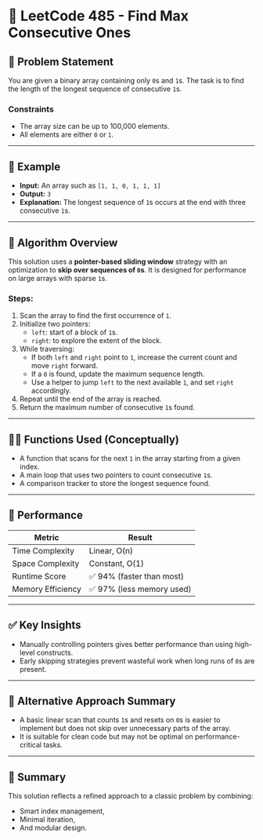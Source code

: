 # 🔢 LeetCode 485 - Find Max Consecutive Ones 

## 📌 Problem Statement

You are given a binary array containing only `0`s and `1`s. The task is to find the length of the longest sequence of consecutive `1`s.

### Constraints
- The array size can be up to 100,000 elements.
- All elements are either `0` or `1`.

---

## 🧪 Example

- **Input:** An array such as `[1, 1, 0, 1, 1, 1]`
- **Output:** `3`
- **Explanation:** The longest sequence of `1`s occurs at the end with three consecutive `1`s.

---

## 🧠 Algorithm Overview

This solution uses a **pointer-based sliding window** strategy with an optimization to **skip over sequences of `0`s**. It is designed for performance on large arrays with sparse `1`s.

### Steps:
1. Scan the array to find the first occurrence of `1`.
2. Initialize two pointers:
   - `left`: start of a block of `1`s.
   - `right`: to explore the extent of the block.
3. While traversing:
   - If both `left` and `right` point to `1`, increase the current count and move `right` forward.
   - If a `0` is found, update the maximum sequence length.
   - Use a helper to jump `left` to the next available `1`, and set `right` accordingly.
4. Repeat until the end of the array is reached.
5. Return the maximum number of consecutive `1`s found.
---

## 🧑‍🔬 Functions Used (Conceptually)

- A function that scans for the next `1` in the array starting from a given index.
- A main loop that uses two pointers to count consecutive `1`s.
- A comparison tracker to store the longest sequence found.

---

## 🚀 Performance

| Metric            | Result                      |
|-------------------|-----------------------------|
| Time Complexity   | Linear, O(n)                |
| Space Complexity  | Constant, O(1)              |
| Runtime Score     | ✅ 94% (faster than most)   |
| Memory Efficiency | ✅ 97% (less memory used)   |


---

## ✅ Key Insights

- Manually controlling pointers gives better performance than using high-level constructs.
- Early skipping strategies prevent wasteful work when long runs of `0`s are present.

---


## 📌 Alternative Approach Summary

- A basic linear scan that counts `1`s and resets on `0`s is easier to implement but does not skip over unnecessary parts of the array.
- It is suitable for clean code but may not be optimal on performance-critical tasks.

---

## 🧾 Summary

This solution reflects a refined approach to a classic problem by combining:
- Smart index management,
- Minimal iteration,
- And modular design.
